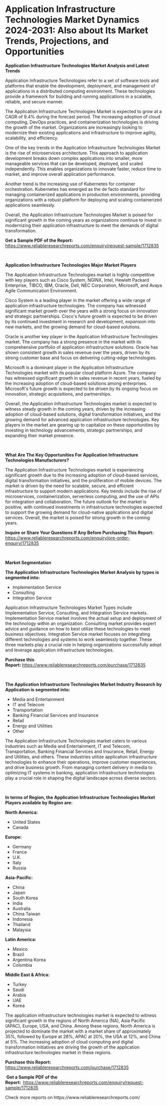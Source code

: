 <p><h1>Application Infrastructure Technologies Market Dynamics 2024-2031: Also about Its Market Trends, Projections, and Opportunities</h1></p><p><strong>Application Infrastructure Technologies Market Analysis and Latest Trends</strong></p>
<p><p>Application Infrastructure Technologies refer to a set of software tools and platforms that enable the development, deployment, and management of applications in a distributed computing environment. These technologies provide a framework for building and running applications in a scalable, reliable, and secure manner.</p><p>The Application Infrastructure Technologies Market is expected to grow at a CAGR of 9.4% during the forecast period. The increasing adoption of cloud computing, DevOps practices, and containerization technologies is driving the growth of the market. Organizations are increasingly looking to modernize their existing applications and infrastructure to improve agility, scalability, and efficiency.</p><p>One of the key trends in the Application Infrastructure Technologies Market is the rise of microservices architecture. This approach to application development breaks down complex applications into smaller, more manageable services that can be developed, deployed, and scaled independently. This enables organizations to innovate faster, reduce time to market, and improve overall application performance.</p><p>Another trend is the increasing use of Kubernetes for container orchestration. Kubernetes has emerged as the de facto standard for managing containerized applications in production environments, providing organizations with a robust platform for deploying and scaling containerized applications seamlessly.</p><p>Overall, the Application Infrastructure Technologies Market is poised for significant growth in the coming years as organizations continue to invest in modernizing their application infrastructure to meet the demands of digital transformation.</p></p>
<p><strong>Get a Sample PDF of the Report:&nbsp;</strong> <a href="https://www.reliableresearchreports.com/enquiry/request-sample/1712835">https://www.reliableresearchreports.com/enquiry/request-sample/1712835</a></p>
<p>&nbsp;</p>
<p><strong>Application Infrastructure Technologies Major Market Players</strong></p>
<p><p>The Application Infrastructure Technologies market is highly competitive with key players such as Cisco System, NGINX, Intel, Hewlett Packard Enterprise, TIBCO, IBM, Oracle, Dell, NEC Corporation, Microsoft, and Avaya Agile Communication Environment. </p><p>Cisco System is a leading player in the market offering a wide range of application infrastructure technologies. The company has witnessed significant market growth over the years with a strong focus on innovation and strategic partnerships. Cisco's future growth is expected to be driven by its continued investment in research and development, expansion into new markets, and the growing demand for cloud-based solutions.</p><p>Oracle is another key player in the Application Infrastructure Technologies market. The company has a strong presence in the market with its comprehensive portfolio of application infrastructure solutions. Oracle has shown consistent growth in sales revenue over the years, driven by its strong customer base and focus on delivering cutting-edge technologies.</p><p>Microsoft is a dominant player in the Application Infrastructure Technologies market with its popular cloud platform Azure. The company has witnessed significant growth in sales revenue in recent years, fueled by the increasing adoption of cloud-based solutions among enterprises. Microsoft's future growth is expected to be driven by its ongoing focus on innovation, strategic acquisitions, and partnerships.</p><p>Overall, the Application Infrastructure Technologies market is expected to witness steady growth in the coming years, driven by the increasing adoption of cloud-based solutions, digital transformation initiatives, and the growing demand for advanced application infrastructure technologies. Key players in the market are gearing up to capitalize on these opportunities by investing in technology advancements, strategic partnerships, and expanding their market presence.</p></p>
<p>&nbsp;</p>
<p><strong>What Are The Key Opportunities For Application Infrastructure Technologies Manufacturers?</strong></p>
<p><p>The Application Infrastructure Technologies market is experiencing significant growth due to the increasing adoption of cloud-based services, digital transformation initiatives, and the proliferation of mobile devices. The market is driven by the need for scalable, secure, and efficient infrastructure to support modern applications. Key trends include the rise of microservices, containerization, serverless computing, and the use of APIs for integration and collaboration. The future outlook for the market is positive, with continued investments in infrastructure technologies expected to support the growing demand for cloud-native applications and digital services. Overall, the market is poised for strong growth in the coming years.</p></p>
<p><strong>Inquire or Share Your Questions If Any Before Purchasing This Report:</strong> <a href="https://www.reliableresearchreports.com/enquiry/pre-order-enquiry/1712835">https://www.reliableresearchreports.com/enquiry/pre-order-enquiry/1712835</a></p>
<p>&nbsp;</p>
<p><strong>Market Segmentation</strong></p>
<p><strong>The Application Infrastructure Technologies Market Analysis by types is segmented into:</strong></p>
<p><ul><li>Implementation Service</li><li>Consulting</li><li>Integration Service</li></ul></p>
<p><p>Application Infrastructure Technologies Market Types include Implementation Service, Consulting, and Integration Service markets. Implementation Service market involves the actual setup and deployment of the technology within an organization. Consulting market provides expert advice and guidance on how to best utilize these technologies to meet business objectives. Integration Service market focuses on integrating different technologies and systems to work seamlessly together. These three markets play a crucial role in helping organizations successfully adopt and leverage application infrastructure technologies.</p></p>
<p><strong>Purchase this Report:&nbsp;</strong><a href="https://www.reliableresearchreports.com/purchase/1712835">https://www.reliableresearchreports.com/purchase/1712835</a></p>
<p>&nbsp;</p>
<p><strong>The Application Infrastructure Technologies Market Industry Research by Application is segmented into:</strong></p>
<p><ul><li>Media and Entertainment</li><li>IT and Telecom</li><li>Transportation</li><li>Banking Financial Services and Insurance</li><li>Retail</li><li>Energy and Utilities</li><li>Other</li></ul></p>
<p><p>The Application Infrastructure Technologies market caters to various industries such as Media and Entertainment, IT and Telecom, Transportation, Banking Financial Services and Insurance, Retail, Energy and Utilities, and others. These industries utilize application infrastructure technologies to enhance their operations, improve customer experiences, and drive business growth. From managing content delivery in media to optimizing IT systems in banking, application infrastructure technologies play a crucial role in shaping the digital landscape across diverse sectors.</p></p>
<p>&nbsp;</p>
<p><strong>In terms of Region, the Application Infrastructure Technologies Market Players available by Region are:</strong></p>
<p>
    <p> <strong> North America: </strong>
        <ul>
            <li>United States</li>
            <li>Canada</li>
        </ul>
        </p> 
    <p> <strong> Europe: </strong>
        <ul>
            <li>Germany</li>
            <li>France</li>
            <li>U.K.</li>
            <li>Italy</li>
            <li>Russia</li>
        </ul>
        </p> 
    <p> <strong> Asia-Pacific: </strong>
        <ul>
            <li>China</li>
            <li>Japan</li>
            <li>South Korea</li>
            <li>India</li>
            <li>Australia</li>
            <li>China Taiwan</li>
            <li>Indonesia</li>
            <li>Thailand</li>
            <li>Malaysia</li>
        </ul>
        </p> 
    <p> <strong> Latin America: </strong>
        <ul>
            <li>Mexico</li>
            <li>Brazil</li>
            <li>Argentina Korea</li>
            <li>Colombia</li>
        </ul>
        </p> 
    <p> <strong> Middle East & Africa: </strong>
        <ul>
            <li>Turkey</li>
            <li>Saudi</li>
            <li>Arabia</li>
            <li>UAE</li>
            <li>Korea</li>
        </ul>
    </p>
    </p>
<p><p>The application infrastructure technologies market is expected to witness significant growth in the regions of North America (NA), Asia Pacific (APAC), Europe, USA, and China. Among these regions, North America is projected to dominate the market with a market share of approximately 35%, followed by Europe at 28%, APAC at 20%, the USA at 12%, and China at 5%. The increasing adoption of cloud computing and digital transformation initiatives are driving the growth of the application infrastructure technologies market in these regions.</p></p>
<p><strong>Purchase this Report: </strong><a href="https://www.reliableresearchreports.com/purchase/1712835">https://www.reliableresearchreports.com/purchase/1712835</a></p>
<p>&nbsp;<strong>Get a Sample PDF of the Report:&nbsp;&nbsp;</strong><a href="https://www.reliableresearchreports.com/enquiry/request-sample/1712835">https://www.reliableresearchreports.com/enquiry/request-sample/1712835</a></p>
<p><strong></strong></p>
<p>Check more reports on https://www.reliableresearchreports.com/</p>